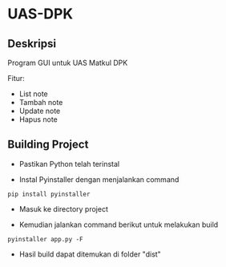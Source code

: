 # UAS-DPK

## Deskripsi
Program GUI untuk UAS Matkul DPK

Fitur:
  * List note
  * Tambah note
  * Update note
  * Hapus note

## Building Project
* Pastikan Python telah terinstal

* Instal Pyinstaller dengan menjalankan command

`pip install pyinstaller`

* Masuk ke directory project

* Kemudian jalankan command berikut untuk melakukan build

`pyinstaller app.py -F`

* Hasil build dapat ditemukan di folder "dist"
